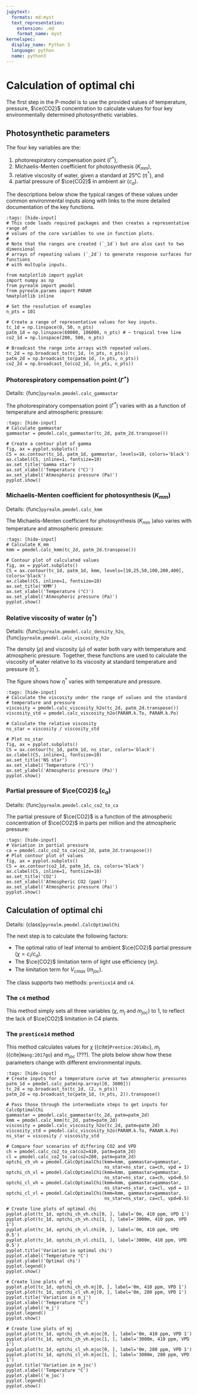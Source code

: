 ```yaml
---
jupytext:
  formats: md:myst
  text_representation:
    extension: .md
    format_name: myst
kernelspec:
  display_name: Python 3
  language: python
  name: python3
---
```


# Calculation of optimal chi

The first step in the P-model is to use the provided values of temperature,
pressure, $\ce{CO2}$ concentration to calculate values for four key
environmentally determined photosynthetic variables.

## Photosynthetic parameters

The four key variables are the: 

1. photorespiratory compensation point ($\Gamma^*$),
2. Michaelis-Menten coefficient for photosynthesis ($K_{mm}$),
3. relative viscosity of water, given a standard at 25°C ($\eta^*$), and
4. partial pressure of $\ce{CO2}$ in ambient air ($c_a$).

The descriptions below show the typical ranges of these values under common environmental inputs along with links to the more detailed documentation of the key functions.

```{code-cell} python
:tags: [hide-input]
# This code loads required packages and then creates a representative range of
# values of the core variables to use in function plots.
#
# Note that the ranges are created (`_1d`) but are also cast to two dimensional
# arrays of repeating values (`_2d`) to generate response surfaces for functions
# with multuple inputs.

from matplotlib import pyplot
import numpy as np
from pyrealm import pmodel
from pyrealm.params import PARAM
%matplotlib inline

# Set the resolution of examples
n_pts = 101

# Create a range of representative values for key inputs.
tc_1d = np.linspace(0, 50, n_pts)
patm_1d = np.linspace(60000, 106000, n_pts) # ~ tropical tree line
co2_1d = np.linspace(200, 500, n_pts)

# Broadcast the range into arrays with repeated values.
tc_2d = np.broadcast_to(tc_1d, (n_pts, n_pts))
patm_2d = np.broadcast_to(patm_1d, (n_pts, n_pts))
co2_2d = np.broadcast_to(co2_1d, (n_pts, n_pts))
```

### Photorespiratory compensation point ($\Gamma^*$)

Details: {func}`pyrealm.pmodel.calc_gammastar`

The photorespiratory compensation point ($\Gamma^*$) varies with as a function
of temperature and atmospheric pressure:

```{code-cell} python
:tags: [hide-input]
# Calculate gammastar
gammastar = pmodel.calc_gammastar(tc_2d, patm_2d.transpose())

# Create a contour plot of gamma
fig, ax = pyplot.subplots()
CS = ax.contour(tc_1d, patm_1d, gammastar, levels=10, colors='black')
ax.clabel(CS, inline=1, fontsize=10)
ax.set_title('Gamma star')
ax.set_xlabel('Temperature (°C)')
ax.set_ylabel('Atmospheric pressure (Pa)')
pyplot.show()
```

### Michaelis-Menten coefficient for photosynthesis ($K_{mm}$)

Details: {func}`pyrealm.pmodel.calc_kmm`

The Michaelis-Menten coefficient for photosynthesis ($K_{mm}$ )also varies with
temperature and atmospheric pressure:

```{code-cell} python
:tags: [hide-input]
# Calculate K_mm
kmm = pmodel.calc_kmm(tc_2d, patm_2d.transpose())

# Contour plot of calculated values
fig, ax = pyplot.subplots()
CS = ax.contour(tc_1d, patm_1d, kmm, levels=[10,25,50,100,200,400], colors='black')
ax.clabel(CS, inline=1, fontsize=10)
ax.set_title('KMM')
ax.set_xlabel('Temperature (°C)')
ax.set_ylabel('Atmospheric pressure (Pa)')
pyplot.show()
```

### Relative viscosity of water ($\eta^*$)

Details: {func}`pyrealm.pmodel.calc_density_h2o`, {func}`pyrealm.pmodel.calc_viscosity_h2o`

The density ($\rho$) and viscosity ($\mu$) of water both vary with temperature
and atmospheric pressure. Together, these functions are used to calculate the
viscosity of water relative to its viscosity at standard temperature and
pressure ($\eta^*$).

The figure shows how $\eta^*$ varies with temperature and pressure.

```{code-cell} python
:tags: [hide-input]
# Calculate the viscosity under the range of values and the standard 
# temperature and pressure
viscosity = pmodel.calc_viscosity_h2o(tc_2d, patm_2d.transpose())
viscosity_std = pmodel.calc_viscosity_h2o(PARAM.k.To, PARAM.k.Po)

# Calculate the relative viscosity
ns_star = viscosity / viscosity_std

# Plot ns_star
fig, ax = pyplot.subplots()
CS = ax.contour(tc_1d, patm_1d, ns_star, colors='black')
ax.clabel(CS, inline=1, fontsize=10)
ax.set_title('NS star')
ax.set_xlabel('Temperature (°C)')
ax.set_ylabel('Atmospheric pressure (Pa)')
pyplot.show()
```

### Partial pressure of $\ce{CO2}$ ($c_a$)

Details: {func}`pyrealm.pmodel.calc_co2_to_ca`

The partial pressure of $\ce{CO2}$ is a function of the atmospheric concentration of $\ce{CO2}$ in parts per million and the atmospheric pressure: 

```{code-cell} python
:tags: [hide-input]
# Variation in partial pressure
ca = pmodel.calc_co2_to_ca(co2_2d, patm_2d.transpose())
# Plot contour plot of values
fig, ax = pyplot.subplots()
CS = ax.contour(co2_1d, patm_1d, ca, colors='black')
ax.clabel(CS, inline=1, fontsize=10)
ax.set_title('CO2')
ax.set_xlabel('Atmospheric CO2 (ppm)')
ax.set_ylabel('Atmospheric pressure (Pa)')
pyplot.show()
```

## Calculation of optimal chi

Details: {class}`pyrealm.pmodel.CalcOptimalChi`

The next step is to calculate the following factors:

- The optimal ratio of leaf internal to ambient $\ce{CO2}$ partial
  pressure ($\chi = c_i/c_a$).
- The $\ce{CO2}$ limitation term of light use efficiency ($m_j$).
- The limitation term for $V_{cmax}$ ($m_{joc}$). 

The class supports two methods: `prentice14` and `c4`. 

### The `c4` method

This method simply sets all three variables ($\chi$, $m_j$ and $m_{joc}$) to 1,
to reflect the lack of $\ce{CO2}$ limitation in C4 plants.

### The `prentice14` method

This method calculates values for $\chi$ ({cite}`Prentice:2014bc`),  $m_j$
({cite}`Wang:2017go`) and $m_{joc}$ (???). The plots below show how these
parameters change with different environmental inputs.


```{code-cell} python
:tags: [hide-input]
# Create inputs for a temperature curve at two atmospheric pressures
patm_1d = pmodel.calc_patm(np.array([0, 3000]))
tc_2d = np.broadcast_to(tc_1d, (2, n_pts))
patm_2d = np.broadcast_to(patm_1d, (n_pts, 2)).transpose()

# Pass those through the intermediate steps to get inputs for CalcOptimalChi
gammastar = pmodel.calc_gammastar(tc_2d, patm=patm_2d)
kmm = pmodel.calc_kmm(tc_2d, patm=patm_2d)
viscosity = pmodel.calc_viscosity_h2o(tc_2d, patm=patm_2d)
viscosity_std = pmodel.calc_viscosity_h2o(PARAM.k.To, PARAM.k.Po)
ns_star = viscosity / viscosity_std

# Compare four scenarios of differing CO2 and VPD
ch = pmodel.calc_co2_to_ca(co2=410, patm=patm_2d)
cl = pmodel.calc_co2_to_ca(co2=280, patm=patm_2d)
optchi_ch_vh = pmodel.CalcOptimalChi(kmm=kmm, gammastar=gammastar, 
                                     ns_star=ns_star, ca=ch, vpd = 1)
optchi_ch_vl = pmodel.CalcOptimalChi(kmm=kmm, gammastar=gammastar, 
                                     ns_star=ns_star, ca=ch, vpd=0.5)
optchi_cl_vh = pmodel.CalcOptimalChi(kmm=kmm, gammastar=gammastar, 
                                     ns_star=ns_star, ca=cl, vpd = 1)
optchi_cl_vl = pmodel.CalcOptimalChi(kmm=kmm, gammastar=gammastar, 
                                     ns_star=ns_star, ca=cl, vpd=0.5)

# Create line plots of optimal chi
pyplot.plot(tc_1d, optchi_ch_vh.chi[0, ], label='0m, 410 ppm, VPD 1')
pyplot.plot(tc_1d, optchi_ch_vh.chi[1, ], label='3000m, 410 ppm, VPD 1')
pyplot.plot(tc_1d, optchi_ch_vl.chi[0, ], label='0m, 410 ppm, VPD 0.5')
pyplot.plot(tc_1d, optchi_ch_vl.chi[1, ], label='3000m, 410 ppm, VPD 0.5')
pyplot.title('Variation in optimal chi')
pyplot.xlabel('Temperature °C')
pyplot.ylabel('Optimal chi')
pyplot.legend()
pyplot.show()

# Create line plots of mj
pyplot.plot(tc_1d, optchi_ch_vh.mj[0, ], label='0m, 410 ppm, VPD 1')
pyplot.plot(tc_1d, optchi_cl_vh.mj[0, ], label='0m, 280 ppm, VPD 1')
pyplot.title('Variation in m_j')
pyplot.xlabel('Temperature °C')
pyplot.ylabel('m_j')
pyplot.legend()
pyplot.show()

# Create line plots of mj
pyplot.plot(tc_1d, optchi_ch_vh.mjoc[0, ], label='0m, 410 ppm, VPD 1')
pyplot.plot(tc_1d, optchi_ch_vh.mjoc[1, ], label='3000m, 410 ppm, VPD 1')
pyplot.plot(tc_1d, optchi_cl_vh.mjoc[0, ], label='0m, 280 ppm, VPD 1')
pyplot.plot(tc_1d, optchi_cl_vh.mjoc[1, ], label='3000m, 280 ppm, VPD 1')
pyplot.title('Variation in m_joc')
pyplot.xlabel('Temperature °C')
pyplot.ylabel('m_joc')
pyplot.legend()
pyplot.show()

```






